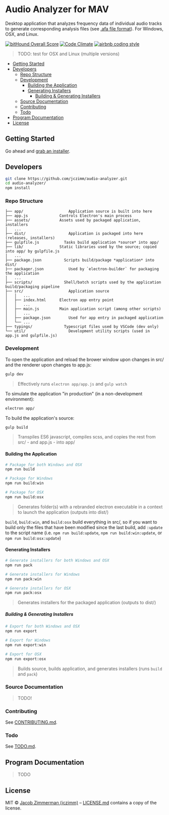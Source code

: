 # Audio Analyzer for MAV

Desktop application that analyzes frequency data of individual audio tracks to generate corresponding analysis files (see [.afa file format](https://github.com/jczimm/afa-file)).  For Windows, OSX, and Linux.

[![bitHound Overall Score](https://www.bithound.io/projects/badges/df793470-b26d-11e5-9547-3de35bd1f61d/score.svg)](https://www.bithound.io/github/jczimm/audio-analyzer)
[![Code Climate](https://codeclimate.com/repos/56c785556356c72ca000cfc3/badges/40f76f2fe72b608559d3/gpa.svg)](https://codeclimate.com/repos/56c785556356c72ca000cfc3/feed)
[![airbnb coding style](https://img.shields.io/badge/code%20style-airbnb-blue.svg)](https://github.com/airbnb/javascript)
<!-- uncomment once public
[![dependencies status](https://img.shields.io/david/jczimm/audio-analyzer.svg)](https://www.bithound.io/github/jczimm/audio-analyzer/master/dependencies/npm)
[![dev dependencies status](https://img.shields.io/david/dev/jczimm/audio-analyzer.svg)](https://www.bithound.io/github/jczimm/audio-analyzer/master/dependencies/npm)
{travis badge}
-->

> TODO: test for OSX and Linux (multiple versions)

<!-- START doctoc generated TOC please keep comment here to allow auto update -->
<!-- DON'T EDIT THIS SECTION, INSTEAD RE-RUN doctoc TO UPDATE -->


- [Getting Started](#getting-started)
- [Developers](#developers)
  - [Repo Structure](#repo-structure)
  - [Development](#development)
    - [Building the Application](#building-the-application)
    - [Generating Installers](#generating-installers)
      - [Building & Generating Installers](#building-&-generating-installers)
  - [Source Documentation](#source-documentation)
  - [Contributing](#contributing)
  - [Todo](#todo)
- [Program Documentation](#program-documentation)
- [License](#license)

<!-- END doctoc generated TOC please keep comment here to allow auto update -->

## Getting Started

Go ahead and [grab an installer](https://github.com/jczimm/audio-analyzer/releases).

## Developers

```sh
git clone https://github.com/jczimm/audio-analyzer.git
cd audio-analyzer/
npm install
```

### Repo Structure

```
├── app/					Application source is built into here
├── app.js				Controls Electron's main process
├── assets/				Assets used by packaged application, installers
│   ...
├── dist/					Application is packaged into here (releases, installers)
├── gulpfile.js           Tasks build application *source* into app/
├── lib/                Static libraries used by the source; copied into app/ by gulpfile.js 
│   ...
├── package.json          Scripts build/package *application* into dist/
├── packager.json			Used by `electron-builder` for packaging the application 
│   ...
├── scripts/              Shell/batch scripts used by the application build/packaging pipeline
├── src/					Application source
│   │   ...
│   ├── index.html		Electron app entry point
│   │   ...
│   ├── main.js			Main application script (among other scripts)
│   │   ...
│   ├── package.json		Used for app entry in packaged application
│   └── ...
├── typings/              Typescript files used by VSCode (dev only)
└── util/					Development utility scripts (used in app.js and gulpfile.js)
```

### Development

To open the application and reload the brower window upon changes in src/ and the renderer upon changes to app.js:

```sh
gulp dev
```

> Effectively runs `electron app/app.js` and `gulp watch`  

To simulate the application "in production" (in a non-development environment):

```sh
electron app/
```

To build the application's source:

```sh
gulp build
```

> Transpiles ES6 javascript, compiles scss, and copies the rest from src/ - and app.js - into app/

#### Building the Application

```sh
# Package for both Windows and OSX
npm run build

# Package for Windows
npm run build:win

# Package for OSX
npm run build:osx
```

> Generates folder(s) with a rebranded electron executable in a context to launch the application (outputs into dist/)


`build`, `build:win`, and `build:osx` build everything in src/, so if you want to build only the files that have been modified since the last build, add `:update` to the script name (i.e. `npm run build:update`, `npm run build:win:update`, or `npm run build:osx:update`)


[//]: # (**Note:** Windows does not support packaging the app for OSX as it involves symlinks, which Windows cannot create.)


#### Generating Installers

```sh
# Generate installers for both Windows and OSX
npm run pack

# Generate installers for Windows
npm run pack:win

# Generate installers for OSX
npm run pack:osx
```

> Generates installers for the packaged application (outputs to dist/)

##### Building & Generating Installers

```sh
# Export for both Windows and OSX
npm run export

# Export for Windows
npm run export:win

# Export for OSX
npm run export:osx
```

> Builds source, builds application, and generates installers (runs `build` and `pack`)

### Source Documentation

> TODO!

### Contributing

See [CONTRIBUTING.md](CONTRIBUTING.md).

### Todo

See [TODO.md](TODO.md).


## Program Documentation

> TODO


## License

MIT © [Jacob Zimmerman (jczimm)](http://jczimm.com) – [LICENSE.md](https://github.com/jczimm/audio-analyzer/blob/master/LICENSE.md) contains a copy of the license.
